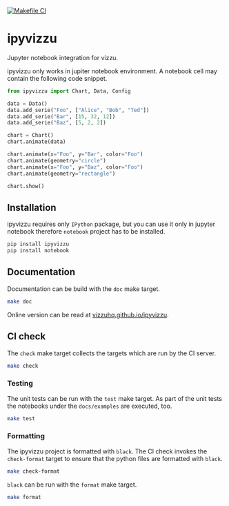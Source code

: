 [![Makefile CI](https://github.com/nyirog/ipyvizzu/actions/workflows/makefile.yml/badge.svg?branch=main)](https://github.com/nyirog/ipyvizzu/actions/workflows/makefile.yml)

# ipyvizzu

Jupyter notebook integration for vizzu.

ipyvizzu only works in jupiter notebook environment. A notebook cell may
contain the following code snippet.

```python
from ipyvizzu import Chart, Data, Config

data = Data()
data.add_serie("Foo", ["Alice", "Bob", "Ted"])
data.add_serie("Bar", [15, 32, 12])
data.add_serie("Baz", [5, 2, 2])

chart = Chart()
chart.animate(data)

chart.animate(x="Foo", y="Bar", color="Foo")
chart.animate(geometry="circle")
chart.animate(x="Foo", y="Baz", color="Foo")
chart.animate(geometry="rectangle")

chart.show()
```

## Installation

ipyvizzu requires only `IPython` package, but you can use it only in jupyter
notebook therefore `notebook` project has to be installed.

```sh
pip install ipyvizzu
pip install notebook
```

## Documentation

Documentation can be build with the `doc` make target.

```sh
make doc
```

Online version can be read at [vizzuhq.github.io/ipyvizzu](https://vizzuhq.github.io/ipyvizzu/index.html).

## CI check

The `check` make target collects the targets which are run by the CI server.

```sh
make check
```

### Testing

The unit tests can be run with the `test` make target. As part of the unit
tests the notebooks under the `docs/examples` are executed, too.

```sh
make test
```

### Formatting

The ipyvizzu project is formatted with `black`. The CI check invokes the
`check-format` target to ensure that the python files are formatted with
`black`.

```sh
make check-format
```

`black` can be run with the `format` make target.

```sh
make format
```
